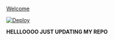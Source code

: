 [Welcome](t.me/hackedyouagain)


[![Deploy](https://www.herokucdn.com/deploy/button.svg)](https://heroku.com/deploy)


<b>HELLLOOOO JUST UPDATING MY REPO</b>
